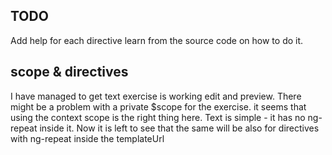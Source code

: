 TODO
----
Add help for each directive 
learn from the source code on how to do it.


scope & directives
------------------
I have managed to get text exercise is working edit and preview.
There might be a problem with a private $scope for the exercise. 
it seems that using the context scope is the right thing here.
Text is simple - it has no ng-repeat inside it.
 Now it is left to see that the same will be also for directives with ng-repeat inside the templateUrl

 